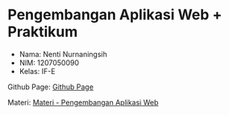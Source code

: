 # Pengembangan Aplikasi Web + Praktikum
- Nama: Nenti Nurnaningsih
- NIM: 1207050090
- Kelas: IF-E

Github Page: [Github Page](https://nentinur.github.io/)

Materi: [Materi - Pengembangan Aplikasi Web](https://github.com/insanalamin/2223-IF215007_8-pengembangan-aplikasi-web)
